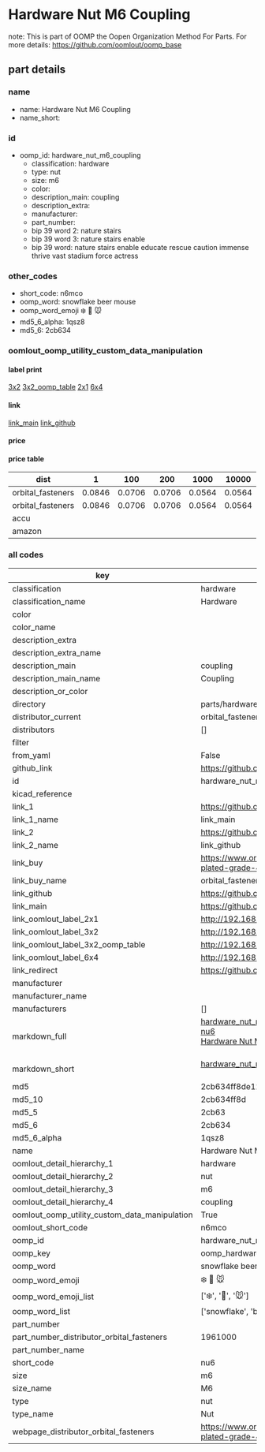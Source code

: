 # Hardware Nut M6 Coupling  

note: This is part of OOMP the Oopen Organization Method For Parts. For more details: https://github.com/oomlout/oomp_base

##  part details
  







### name
* name: Hardware Nut M6 Coupling
* name_short: 
### id
* oomp_id: hardware_nut_m6_coupling
  * classification: hardware
  * type: nut
  * size: m6
  * color: 
  * description_main: coupling
  * description_extra: 
  * manufacturer: 
  * part_number: 
  * bip 39 word 2: nature stairs
  * bip 39 word 3: nature stairs enable
  * bip 39 word: nature stairs enable educate rescue caution immense thrive vast stadium force actress

### other_codes
* short_code: n6mco
* oomp_word: snowflake beer mouse
* oomp_word_emoji :snowflake: :beer: :mouse:
* md5_6_alpha: 1qsz8
* md5_6: 2cb634






### oomlout_oomp_utility_custom_data_manipulation
#### label print
[3x2](http://192.168.1.245:1112/?label=oomp%201qsz8)
[3x2_oomp_table](http://192.168.1.108:1112/?label=oomp%201qsz8)
[2x1](http://192.168.1.242:1112/?label=oomp%201qsz8)
[6x4](http://192.168.1.55:1112/?label=oomp%201qsz8)    

#### link

[link_main](https://github.com/oomlout/oomlout_oomp_version_1_messy/tree/main/parts/hardware_nut_m6_coupling) [link_github](https://github.com/oomlout/oomlout_oomp_version_1_messy/tree/main/parts/hardware_nut_m6_coupling)                             

#### price

#### price table
| dist | 1 | 100 | 200 | 1000 | 10000 |
|------|---|-----|-----|------|-------|
| orbital_fasteners | 0.0846 | 0.0706 | 0.0706 | 0.0564 | 0.0564 |
| orbital_fasteners | 0.0846 | 0.0706 | 0.0706 | 0.0564 | 0.0564 | 
| accu |  |  |  |  |  | 
| amazon |  |  |  |  |  | 















### all codes 
| key | value |  
| --- | --- |  
| classification | hardware |  
| classification_name | Hardware |  
| color |  |  
| color_name |  |  
| description_extra |  |  
| description_extra_name |  |  
| description_main | coupling |  
| description_main_name | Coupling |  
| description_or_color |   |  
| directory | parts/hardware_nut_m6_coupling |  
| distributor_current | orbital_fasteners |  
| distributors | [] |  
| filter |  |  
| from_yaml | False |  
| github_link | https://github.com/oomlout/oomlout_oomp_part_src/tree/main/parts/hardware_nut_m6_coupling |  
| id | hardware_nut_m6_coupling |  
| kicad_reference |  |  
| link_1 | https://github.com/oomlout/oomlout_oomp_version_1_messy/tree/main/parts/hardware_nut_m6_coupling |  
| link_1_name | link_main |  
| link_2 | https://github.com/oomlout/oomlout_oomp_version_1_messy/tree/main/parts/hardware_nut_m6_coupling |  
| link_2_name | link_github |  
| link_buy | https://www.orbitalfasteners.co.uk/products/studding-connectors-mild-steel-m6x18-bright-zinc-plated-grade-4-din-6334-din-6334 |  
| link_buy_name | orbital_fasteners |  
| link_github | https://github.com/oomlout/oomlout_oomp_version_1_messy/tree/main/parts/hardware_nut_m6_coupling |  
| link_main | https://github.com/oomlout/oomlout_oomp_version_1_messy/tree/main/parts/hardware_nut_m6_coupling |  
| link_oomlout_label_2x1 | http://192.168.1.242:1112/?label=oomp%201qsz8 |  
| link_oomlout_label_3x2 | http://192.168.1.245:1112/?label=oomp%201qsz8 |  
| link_oomlout_label_3x2_oomp_table | http://192.168.1.108:1112/?label=oomp%201qsz8 |  
| link_oomlout_label_6x4 | http://192.168.1.55:1112/?label=oomp%201qsz8 |  
| link_redirect | https://github.com/oomlout/oomlout_oomp_version_1_messy/tree/main/parts/hardware_nut_m6_coupling |  
| manufacturer |  |  
| manufacturer_name |  |  
| manufacturers | [] |  
| markdown_full | [hardware_nut_m6_coupling](none)<br>[nu6](none)<br>[Hardware Nut M6 Coupling](none)<br><br> |  
| markdown_short | [hardware_nut_m6_coupling](none)<br><br> |  
| md5 | 2cb634ff8de12e3092db946892b5149b |  
| md5_10 | 2cb634ff8d |  
| md5_5 | 2cb63 |  
| md5_6 | 2cb634 |  
| md5_6_alpha | 1qsz8 |  
| name | Hardware Nut M6 Coupling |  
| oomlout_detail_hierarchy_1 | hardware |  
| oomlout_detail_hierarchy_2 | nut |  
| oomlout_detail_hierarchy_3 | m6 |  
| oomlout_detail_hierarchy_4 | coupling |  
| oomlout_oomp_utility_custom_data_manipulation | True |  
| oomlout_short_code | n6mco |  
| oomp_id | hardware_nut_m6_coupling |  
| oomp_key | oomp_hardware_nut_m6_coupling |  
| oomp_word | snowflake beer mouse |  
| oomp_word_emoji | :snowflake: :beer: :mouse: |  
| oomp_word_emoji_list | [':snowflake:', ':beer:', ':mouse:'] |  
| oomp_word_list | ['snowflake', 'beer', 'mouse'] |  
| part_number |  |  
| part_number_distributor_orbital_fasteners | 1961000 |  
| part_number_name |  |  
| short_code | nu6 |  
| size | m6 |  
| size_name | M6 |  
| type | nut |  
| type_name | Nut |  
| webpage_distributor_orbital_fasteners | https://www.orbitalfasteners.co.uk/products/studding-connectors-mild-steel-m6x18-bright-zinc-plated-grade-4-din-6334-din-6334 |  
